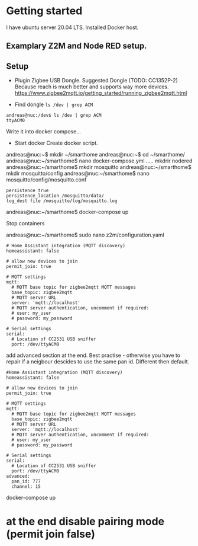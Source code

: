 # Getting started

I have ubuntu server 20.04 LTS.
Installed Docker host.

## Examplary Z2M and Node RED setup.



## Setup

- Plugin Zigbee USB Dongle. Suggested Dongle (TODO: CC1352P-2) Because reach is much better and supports way more devices.
https://www.zigbee2mqtt.io/getting_started/running_zigbee2mqtt.html

- Find dongle `ls /dev | grep ACM` 
```
andreas@nuc:/dev$ ls /dev | grep ACM
ttyACM0
```
Write it into docker compose...


- Start docker
Create docker script.

andreas@nuc:~$ mkdir ~/smarthome
andreas@nuc:~$ cd ~/smarthome/
andreas@nuc:~/smarthome$ nano docker-compose.yml
.....
                         mkdrir nodered
andreas@nuc:~/smarthome$ mkdir mosquitto
andreas@nuc:~/smarthome$ mkdir mosquitto/config
andreas@nuc:~/smarthome$ nano mosquitto/config/mosquitto.conf
```
persistence true
persistence_location /mosquitto/data/
log_dest file /mosquitto/log/mosquitto.log
```



andreas@nuc:~/smarthome$ docker-compose up


Stop containers

andreas@nuc:~/smarthome$ sudo nano z2m/configuration.yaml
```
# Home Assistant integration (MQTT discovery)
homeassistant: false

# allow new devices to join
permit_join: true

# MQTT settings
mqtt:
  # MQTT base topic for zigbee2mqtt MQTT messages
  base_topic: zigbee2mqtt
  # MQTT server URL
  server: 'mqtt://localhost'
  # MQTT server authentication, uncomment if required:
  # user: my_user
  # password: my_password

# Serial settings
serial:
  # Location of CC2531 USB sniffer
  port: /dev/ttyACM0
```

add advanced section at the end.
Best practise - otherwise you have to repair if a neigbour descides to use the same pan id.
Different then default.

```
#Home Assistant integration (MQTT discovery)
homeassistant: false

# allow new devices to join
permit_join: true

# MQTT settings
mqtt:
  # MQTT base topic for zigbee2mqtt MQTT messages
  base_topic: zigbee2mqtt
  # MQTT server URL
  server: 'mqtt://localhost'
  # MQTT server authentication, uncomment if required:
  # user: my_user
  # password: my_password

# Serial settings
serial:
  # Location of CC2531 USB sniffer
  port: /dev/ttyACM0
advanced:
  pan_id: 777
  channel: 15
```

docker-compose up






# at the end disable pairing mode (permit join false)